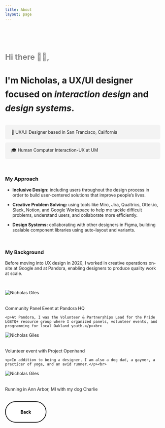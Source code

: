 ```yaml
---
title: About
layout: page
---
```


<br>
<br>
<br>
  <section class="list">
  <h3 style="text-align:left; margin-bottom: 32px; font-size: 1.8em; font-weight: 400px; color: #868686">Hi there 👋🏼,</h3>
  <h3 style="text-align:left; margin-bottom: 32px; font-size: 2em; line-height: 1.6em; font-weight: 400px;">I'm Nicholas, a UX/UI designer focused on <i>interaction design</i> and <i>design systems</i>.</h3>

  <div style="margin-bottom: 10px; padding-top: 15px; padding-bottom: 15px; padding-left: 20px; border-radius: 5px; background-color: hsla(0, 0%, 62%, 0.1); width=100%;">📍  UX/UI Designer based in San Francisco, California</div>
  <div style="margin-bottom: 10px; padding-top: 15px; padding-bottom: 15px; padding-left: 20px; border-radius: 5px; background-color: hsla(0, 0%, 62%, 0.1); width=100%;">🎓  Human Computer Interaction-UX at UM</div>

  <br><h3>My Approach</h3>
    <ul>
      <p><li><strong>Inclusive Design:</strong> including users throughout the design process in order to build user-centered solutions that improve people’s lives.</li></p>
      <p><li><strong>Creative Problem Solving:</strong> using tools like Miro, Jira, Qualtrics, Otter.io, Slack, Notion, and Google Workspace to help me tackle difficult problems, understand users, and collaborate more efficiently.</li></p>
      <p><li><strong>Design Systems:</strong> collaborating with other designers in Figma, building scalable component libraries using auto-layout and variants.</li></p>
    </ul>

<br><h3>My Background</h3>
    <p>Before moving into UX design in 2020, I worked in creative operations on-site at Google and at Pandora, enabling designers to produce quality work at scale.</p>
    <br>

  <img src="http://nicholasgiles.com/assets/images/about/pandora_speaking.jpg" alt="Nicholas Giles" />
  <br>
  <br>
  <br>
  <figcaption class="caption">Community Panel Event at Pandora HQ</figcaption>


    <p>At Pandora, I was the Volunteer & Partnerships Lead for the Pride LGBTQ+ resource group where I organized panels, volunteer events, and programming for local Oakland youth.</p><br>

  <img src="http://nicholasgiles.com/assets/images/about/pandora_volunteering.jpg" alt="Nicholas Giles" />
  <br>
  <br>
  <br>
  <figcaption class="caption">Volunteer event with Project Openhand</figcaption>


    <p>In addition to being a designer, I am also a dog dad, a gaymer, a practicer of yoga, and an avid runner.</p><br>

  <img src="http://nicholasgiles.com/assets/images/about/annarbor_picture.jpg" alt="Nicholas Giles" />
  <br>
  <br>
  <br>
  <figcaption class="caption">Running in Ann Arbor, MI with my dog Charlie</figcaption>

  <br>

  <a href="https://nicholasgiles.com/#case-studies"><button style="pointer-events: auto;
    cursor: pointer;
    background: #ffffff;
    border: none;
    padding: 1.5rem 3rem;
    margin: 0;
    font-family: inherit;
    font-size: inherit;
    position: relative;
    display: inline-block;
    font-weight: 700;
    border: 2px solid #000;
    border-radius: 3rem;
    overflow: hidden;
    color: #fff;"
    onmouseover="this.style.backgroundColor='#000000';this.style.color='#FFFFFF';return true;"
    onmouseout="this.style.color='#FFFFFF';this.style.backgroundColor='#FFFFFF';return true;"
    ><span style="  position: relative; mix-blend-mode: difference;">Back</span></button></a>
